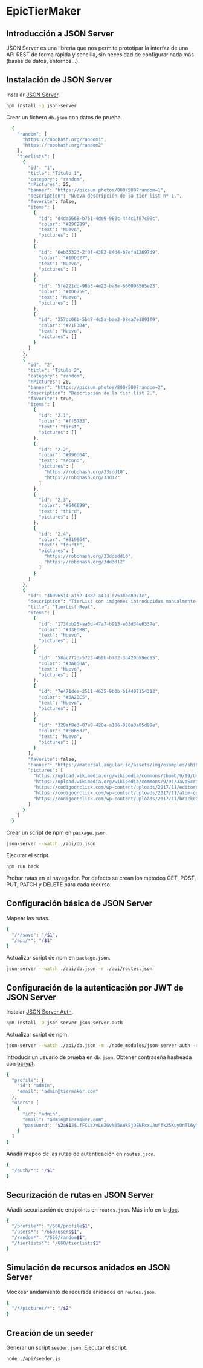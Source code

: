 # EpicTierMaker

## Introducción a JSON Server

JSON Server es una librería que nos permite prototipar la interfaz de una API REST de forma rápida y sencilla,
sin necesidad de configurar nada más (bases de datos, entornos...).

## Instalación de JSON Server

Instalar [JSON Server](https://github.com/typicode/json-server).

```sh
npm install -g json-server
```

Crear un fichero `db.json` con datos de prueba.

```sh
  {
    "random": [
      "https://robohash.org/random1",
      "https://robohash.org/random2"
    ],
    "tierlists": [
      {
        "id": "1",
        "title": "Título 1",
        "category": "random",
        "nPictures": 25,
        "banner": "https://picsum.photos/800/500?random=1",
        "description": "Nueva descripción de la tier list nº 1.",
        "favorite": false,
        "items": [
          {
            "id": "d4da5668-b751-4de9-980c-444c1f87c99c",
            "color": "#29C289",
            "text": "Nuevo",
            "pictures": []
          },
          {
            "id": "6eb35323-2f0f-4382-84d4-b7efa12697d9",
            "color": "#10D327",
            "text": "Nuevo",
            "pictures": []
          },
          {
            "id": "5fe221dd-98b3-4e22-ba8e-660098565e23",
            "color": "#10675E",
            "text": "Nuevo",
            "pictures": []
          },
          {
            "id": "257dc06b-5b47-4c5a-bae2-08ea7e1891f9",
            "color": "#71F3D4",
            "text": "Nuevo",
            "pictures": []
          }
        ]
      },
      {
        "id": "2",
        "title": "Título 2",
        "category": "random",
        "nPictures": 20,
        "banner": "https://picsum.photos/800/500?random=2",
        "description": "Descripción de la tier list 2.",
        "favorite": true,
        "items": [
          {
            "id": "2.1",
            "color": "#ff5733",
            "text": "first",
            "pictures": []
          },
          {
            "id": "2.2",
            "color": "#996d64",
            "text": "second",
            "pictures": [
              "https://robohash.org/33sdd10",
              "https://robohash.org/33d12"
            ]
          },
          {
            "id": "2.3",
            "color": "#646699",
            "text": "third",
            "pictures": []
          },
          {
            "id": "2.4",
            "color": "#819964",
            "text": "fourth",
            "pictures": [
              "https://robohash.org/33ddsdd10",
              "https://robohash.org/3dd3d12"
            ]
          }
        ]
      },
      {
        "id": "3b096514-a152-4382-a413-e753bee8973c",
        "description": "TierList con imágenes introducidas manualmente.",
        "title": "TierList Real",
        "items": [
          {
            "id": "173fbb25-aa5d-47a7-b913-e03d34e6337e",
            "color": "#33FD8B",
            "text": "Nuevo",
            "pictures": []
          },
          {
            "id": "58ac772d-5723-4b9b-b702-3d420b59ec95",
            "color": "#3A858A",
            "text": "Nuevo",
            "pictures": []
          },
          {
            "id": "7e471dea-2511-4635-9b0b-b14497154312",
            "color": "#BA2BC5",
            "text": "Nuevo",
            "pictures": []
          },
          {
            "id": "329af9e3-87e9-428e-a106-026a3a85d99e",
            "color": "#EB6537",
            "text": "Nuevo",
            "pictures": []
          }
        ],
        "favorite": false,
        "banner": "https://material.angular.io/assets/img/examples/shiba2.jpg",
        "pictures": [
          "https://upload.wikimedia.org/wikipedia/commons/thumb/9/99/Unofficial_JavaScript_logo_2.svg/1024px-Unofficial_JavaScript_logo_2.svg.png",
          "https://upload.wikimedia.org/wikipedia/commons/9/91/JavaScript_screenshot.png",
          "https://codigoonclick.com/wp-content/uploads/2017/11/editores-codigo-javascript.jpg",
          "https://codigoonclick.com/wp-content/uploads/2017/11/atom-opensource-editor-javascript.gif",
          "https://codigoonclick.com/wp-content/uploads/2017/11/brackets-open-source-editor-javascript.gif"
        ]
      }
    ]
  }
```

Crear un script de npm en `package.json`.

```sh
json-server --watch ./api/db.json
```

Ejecutar el script.

```sh
npm run back
```

Probar rutas en el navegador.
Por defecto se crean los métodos GET, POST, PUT, PATCH y DELETE para cada recurso.

## Configuración básica de JSON Server

Mapear las rutas.

```sh
{
  "/*/save": "/$1",
  "/api/*": "/$1"
}
```

Actualizar script de npm en `package.json`.

```sh
json-server --watch ./api/db.json -r ./api/routes.json
```

## Configuración de la autenticación por JWT de JSON Server

Instalar [JSON Server Auth](https://www.npmjs.com/package/json-server-auth).

```sh
npm install -D json-server json-server-auth
```

Actualizar script de npm.

```sh
json-server --watch ./api/db.json -m ./node_modules/json-server-auth -r ./api/routes.json
```

Introducir un usuario de prueba en `db.json`.
Obtener contraseña hasheada con [bcrypt](https://bcrypt-generator.com/).

```sh
{
  "profile": {
    "id": "admin",
    "email": "admin@tiermaker.com"
  },
  "users": [
    {
      "id": "admin",
      "email": "admin@tiermaker.com",
      "password": "$2a$12$.fFCLsXvLe2GvN85AWkSjOENFxxUAuYfk25KuyOnTl6yMccZYDwXW"
    }
  ]
}
```

Añadir mapeo de las rutas de autenticación en `routes.json`.

```sh
{
  "/auth/*": "/$1"
}
```

## Securización de rutas en JSON Server

Añadir securización de endpoints en `routes.json`.
Más info en la [doc](https://www.npmjs.com/package/json-server-auth).

```sh
{
  "/profile*": "/660/profile$1",
  "/users*": "/660/users$1",
  "/random*": "/660/random$1",
  "/tierlists*": "/660/tierlists$1"
}
```

## Simulación de recursos anidados en JSON Server

Mockear anidamiento de recursos anidados en `routes.json`.

```sh
{
  "/*/pictures/*": "/$2"
}
```

## Creación de un seeder

Generar un script `seeder.json`.
Ejecutar el script.

```sh
node ./api/seeder.js
```
